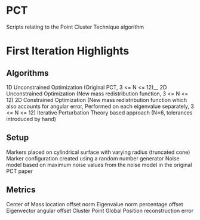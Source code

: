 # PCT
Scripts relating to the Point Cluster Technique algorithm

# First Iteration Highlights

## Algorithms
1D Unconstrained Optimization (Original PCT, 3 <= N <= 12)__
2D Unconstrained Optimization (New mass redistribution function, 3 <= N <= 12)
2D Constrained Optimization (New mass redistribution function which also accounts for angular error, Performed on each eigenvalue separately, 3 <= N <= 12)
Iterative Perturbation Theory based approach (N=6, tolerances introduced by hand)

## Setup
Markers placed on cylindrical surface with varying radius (truncated cone)
Marker configuration created using a random number generator
Noise model based on maximum noise values from the noise model in the original PCT paper

## Metrics
Center of Mass location offset norm
Eigenvalue norm percentage offset
Eigenvector angular offset
Cluster Point Global Position reconstruction error
